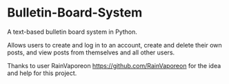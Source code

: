 # Bulletin-Board-System
A text-based bulletin board system in Python.

Allows users to create and log in to an account, create and delete their own posts, and view posts from themselves and all other users.

Thanks to user RainVaporeon https://github.com/RainVaporeon for the idea and help for this project.
